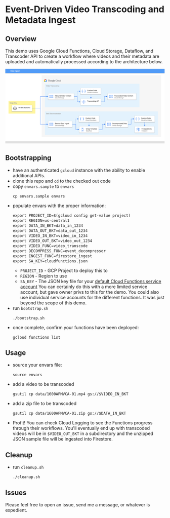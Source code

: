 # Event-Driven Video Transcoding and Metadata Ingest

## Overview

This demo uses Google Cloud Functions, Cloud Storage, Dataflow, and Transcoder
API to create a workflow where videos and their metadata are uploaded and
automatically processed according to the architecture below.

![Workflow Image](images/arch.png)

## Bootstrapping

* have an authenticated `gcloud` instance with the ability to enable additional
  APIs.
* clone this repo and `cd` to the checked out code 
* copy `envars.sample` to `envars`
  ```
  cp envars.sample envars
  ```
* populate envars with the proper information:
  ```
  export PROJECT_ID=$(gcloud config get-value project)
  export REGION=us-central1
  export DATA_IN_BKT=data_in_1234
  export DATA_OUT_BKT=data_out_1234
  export VIDEO_IN_BKT=video_in_1234
  export VIDEO_OUT_BKT=video_out_1234
  export VIDEO_FUNC=video_transcode 
  export DECOMPRESS_FUNC=event_decompressor
  export INGEST_FUNC=firestore_ingest
  export SA_KEY=cloudfunctions.json
  ```
  * `PROJECT_ID` - GCP Project to deploy this to
  * `REGION` - Region to use
  * `SA_KEY` - The JSON key file for your [default Cloud Functions service
    account](https://cloud.google.com/functions/docs/securing/function-identity)
    You can certainly do this with a more limited service account, but gave
    owner privs to this for the demo. You could also use individual service
    accounts for the different functions. It was just beyond the scope of this
    demo.
* run `bootstrap.sh`
  ```
  ./bootstrap.sh
  ```
* once complete, confirm your functions have been deployed:
  ```
  gcloud functions list
  ```

## Usage

* source your envars file:
  ```
  source envars
  ```
* add a video to be transcoded
  ```
  gsutil cp data/1600APMVCA-01.mp4 gs://$VIDEO_IN_BKT
  ```
* add a zip file to be transcoded
  ```
  gsutil cp data/1600APMVCA-01.zip gs://$DATA_IN_BKT
  ```
* Profit! You can check Cloud Logging to see the Functions progress through
  their workflows. You'll eventually end up with transcoded videos will be in
  `$VIDEO_OUT_BKT` in a subdirectory and the unzipped JSON sample file will be
  ingested into Firestore.

## Cleanup

* run `cleanup.sh`
  ```
  ./cleanup.sh
  ```

## Issues

Please feel free to open an issue, send me a message, or whatever is expedient.